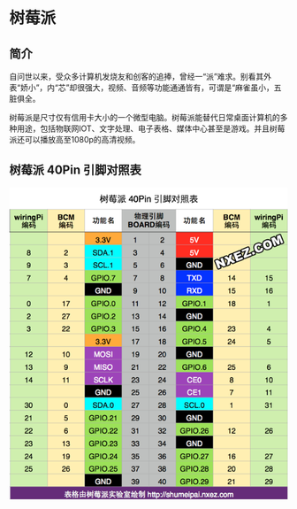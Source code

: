 # 树莓派

## 简介

​		自问世以来，受众多计算机发烧友和创客的追捧，曾经一“派”难求。别看其外表“娇小”，内“芯”却很强大，视频、音频等功能通通皆有，可谓是“麻雀虽小，五脏俱全。

​		树莓派是尺寸仅有信用卡大小的一个微型电脑。树莓派能替代日常桌面计算机的多种用途，包括物联网IOT、文字处理、电子表格、媒体中心甚至是游戏。并且树莓派还可以播放高至1080p的高清视频。

## 树莓派 40Pin 引脚对照表

![rpi-pins-40-0](img/README/rpi-pins-40-0.png "rpi-pins-40-0")

